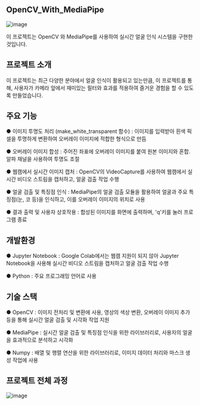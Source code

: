  OpenCV_With_MediaPipe
 ---
 ![image](https://github.com/user-attachments/assets/096a0c94-2abd-4526-b7bb-edab92c9857b)

이 프로젝트는 OpenCV 와 MediaPipe를 사용하여 실시간 얼굴 인식 시스템을 구현한 것입니다.

프로젝트 소개
---
이 프로젝트는 최근 다양한 분야에서 얼굴 인식이 활용되고 있는만큼, 이 프로젝트를 통해, 사용자가 카메라 앞에서 재미있는 필터와 효과를 적용하여 즐거운 경험을 할 수 있도록 만들었습니다.

주요 기능
---
● 이미지 투명도 처리 (make_white_transparent 함수) : 이미지를 입력받아 흰색 픽셀을 투명하게 변환하여 오버레이 이미지에 적합한 형식으로 만듬

● 오버레이 이미지 합성 : 주어진 좌표에 오버레이 이미지를 붙여 원본 이미지와 혼합. 알파 채널을 사용하여 투명도 조절

● 웹캠에서 실시간 이미지 캡처 : OpenCV의 VideoCapture를 사용하여 웹캠에서 실시간 비디오 스트림을 캡처하고, 얼굴 검출 작업 수행

● 얼굴 검출 및 특징점 인식 : MediaPipe의 얼굴 검출 모듈을 활용하여 얼굴과 주요 특징점(눈, 코 등)을 인식하고, 이를 오버레이 이미지의 위치로 사용

● 결과 출력 및 사용자 상호작용 : 합성된 이미지를 화면에 출력하며, 'q'키를 눌러 프로그램 종료

개발환경
---
● Jupyter Notebook : Google Colab에서는 웹캠 지원이 되지 않아 Jupyter Notebook을 사용해 실시간 비디오 스트림을 캡처하고 얼굴 검출 작업 수행

● Python : 주요 프로그래밍 언어로 사용

기술 스택
---
● OpenCV : 이미지 전처리 및 변환에 사용, 영상의 색상 변환, 오버레이 이미지 추가 등을 통해 실시간 얼굴 검출 및 시각화 작업 지원

● MediaPipe : 실시간 얼굴 검출 및 특징점 인식을 위한 라이브러리로, 사용자의 얼굴을 효과적으로 분석하고 시각화

● Numpy : 배열 및 행렬 연산을 위한 라이브러리로, 이미지 데이터 처리와 마스크 생성 작업에 사용

프로젝트 전체 과정
----
![image](https://github.com/user-attachments/assets/5c98f3af-529b-4af3-82a9-1d9467df60ab)
